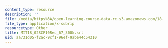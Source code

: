 ```yaml
---
content_type: resource
description: ''
file: /media/https%3A/open-learning-course-data-rc.s3.amazonaws.com/18-02sc-multivariable-calculus-fall-2010/aa731d05f2ac9cf196ef9abe44c54310_MIT18_02SCF10Rec_67_300k.srt
file_type: application/x-subrip
resourcetype: Other
title: MIT18_02SCF10Rec_67_300k.srt
uid: aa731d05-f2ac-9cf1-96ef-9abe44c54310
---
```

